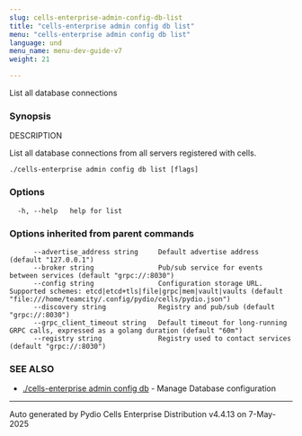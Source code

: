 ```yaml
---
slug: cells-enterprise-admin-config-db-list
title: "cells-enterprise admin config db list"
menu: "cells-enterprise admin config db list"
language: und
menu_name: menu-dev-guide-v7
weight: 21

---
```

List all database connections

### Synopsis


DESCRIPTION

  List all database connections from all servers registered with cells.


```
./cells-enterprise admin config db list [flags]
```

### Options

```
  -h, --help   help for list
```

### Options inherited from parent commands

```
      --advertise_address string     Default advertise address (default "127.0.0.1")
      --broker string                Pub/sub service for events between services (default "grpc://:8030")
      --config string                Configuration storage URL. Supported schemes: etcd|etcd+tls|file|grpc|mem|vault|vaults (default "file:///home/teamcity/.config/pydio/cells/pydio.json")
      --discovery string             Registry and pub/sub (default "grpc://:8030")
      --grpc_client_timeout string   Default timeout for long-running GRPC calls, expressed as a golang duration (default "60m")
      --registry string              Registry used to contact services (default "grpc://:8030")
```

### SEE ALSO

* [./cells-enterprise admin config db](../cells-enterprise-admin-config-db)	 - Manage Database configuration

---
Auto generated by Pydio Cells Enterprise Distribution v4.4.13 on 7-May-2025
